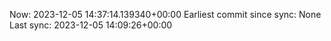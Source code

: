 Now: 2023-12-05 14:37:14.139340+00:00 Earliest commit since sync: None Last sync: 2023-12-05 14:09:26+00:00
